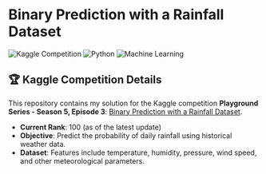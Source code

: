 # Binary Prediction with a Rainfall Dataset

![Kaggle Competition](https://img.shields.io/badge/Kaggle-Competition-blue.svg)
![Python](https://img.shields.io/badge/Python-3.x-blue.svg)
![Machine Learning](https://img.shields.io/badge/Machine%20Learning-Enabled-green.svg)

## 🏆 Kaggle Competition Details
This repository contains my solution for the Kaggle competition **Playground Series - Season 5, Episode 3**: [Binary Prediction with a Rainfall Dataset](https://www.kaggle.com/competitions/playground-series-s5e3).

- **Current Rank**: 100 (as of the latest update)
- **Objective**: Predict the probability of daily rainfall using historical weather data.
- **Dataset**: Features include temperature, humidity, pressure, wind speed, and other meteorological parameters.
